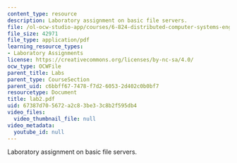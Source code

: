 ```yaml
---
content_type: resource
description: Laboratory assignment on basic file servers.
file: /ol-ocw-studio-app/courses/6-824-distributed-computer-systems-engineering-spring-2006/67387d705672a2c83be33c8b2f595db4_lab2.pdf
file_size: 42971
file_type: application/pdf
learning_resource_types:
- Laboratory Assignments
license: https://creativecommons.org/licenses/by-nc-sa/4.0/
ocw_type: OCWFile
parent_title: Labs
parent_type: CourseSection
parent_uid: c6bbff67-7478-f7d2-6053-2d402c0b0bf7
resourcetype: Document
title: lab2.pdf
uid: 67387d70-5672-a2c8-3be3-3c8b2f595db4
video_files:
  video_thumbnail_file: null
video_metadata:
  youtube_id: null
---
```

Laboratory assignment on basic file servers.
